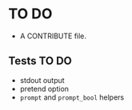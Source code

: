 
# TO DO

* A CONTRIBUTE file.


## Tests TO DO

* stdout output
* pretend option
* `prompt` and `prompt_bool` helpers